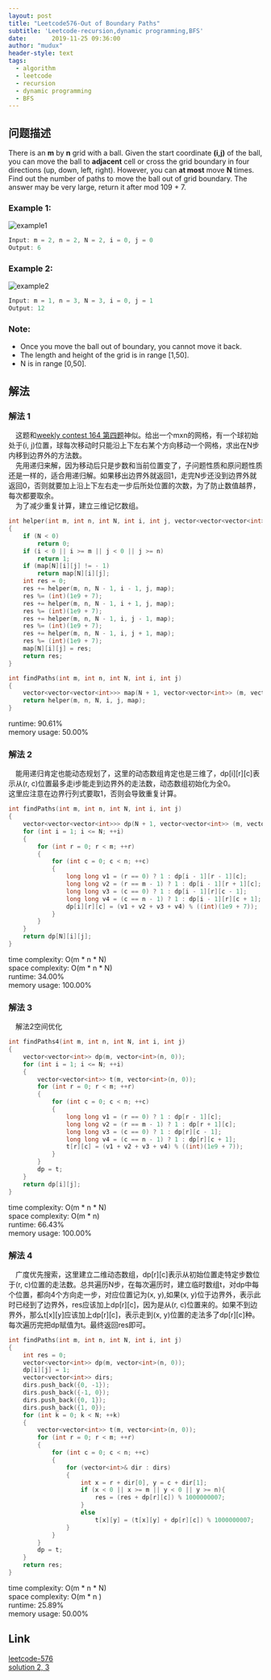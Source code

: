 ```yaml
---
layout: post
title: "Leetcode576-Out of Boundary Paths"
subtitle: 'Leetcode-recursion,dynamic programming,BFS'
date:       2019-11-25 09:36:00
author: "mudux"
header-style: text
tags:
  - algorithm
  - leetcode
  - recursion
  - dynamic programming
  - BFS
---
```

## 问题描述
There is an **m** by **n** grid with a ball. Given the start coordinate **(i,j)** of the ball, you can move the ball to **adjacent** cell or cross the grid boundary in four directions (up, down, left, right). However, you can **at most** move **N** times. Find out the number of paths to move the ball out of grid boundary. The answer may be very large, return it after mod 109 + 7.
### Example 1:
![example1](https://raw.githubusercontent.com/robertandhe/MarkDownPhotos/master/2019-11-25/leetcode576-example1.PNG)
```c++
Input: m = 2, n = 2, N = 2, i = 0, j = 0
Output: 6
```
### Example 2:
![example2](https://raw.githubusercontent.com/robertandhe/MarkDownPhotos/master/2019-11-25/leetcode576-example2.PNG)
```c++
Input: m = 1, n = 3, N = 3, i = 0, j = 1
Output: 12
```
### Note:
- Once you move the ball out of boundary, you cannot move it back.
- The length and height of the grid is in range [1,50].
- N is in range [0,50].

## 解法
### 解法 1
&emsp;这题和[weekly contest 164 第四题](https://hexinlin.top/2019/11/24/leetcode-Weekly-Contest-164/)神似。给出一个mxn的网格，有一个球初始
处于(i, j)位置，球每次移动时只能沿上下左右某个方向移动一个网格，求出在N步内移到边界外的方法数。  
&emsp;先用递归来解，因为移动后只是步数和当前位置变了，子问题性质和原问题性质还是一样的，适合用递归解。如果移出边界外就返回1，走完N步还没到边界外就返回0，否则就要加上沿上下左右走一步后所处位置的次数，为了防止数值越界，每次都要取余。  
&emsp;为了减少重复计算，建立三维记忆数组。
```c++
int helper(int m, int n, int N, int i, int j, vector<vector<vector<int>>>& map)
{
	if (N < 0)
		return 0;
	if (i < 0 || i >= m || j < 0 || j >= n)
		return 1;
	if (map[N][i][j] != - 1)
		return map[N][i][j];
	int res = 0;
	res += helper(m, n, N - 1, i - 1, j, map);
	res %= (int)(1e9 + 7);
	res += helper(m, n, N - 1, i + 1, j, map);
	res %= (int)(1e9 + 7);
	res += helper(m, n, N - 1, i, j - 1, map);
	res %= (int)(1e9 + 7);
	res += helper(m, n, N - 1, i, j + 1, map);
	res %= (int)(1e9 + 7);
	map[N][i][j] = res;
	return res;		
}

int findPaths(int m, int n, int N, int i, int j)
{
	vector<vector<vector<int>>> map(N + 1, vector<vector<int>> (m, vector<int>(n, -1)));
	return helper(m, n, N, i, j, map);
}
```
runtime: 90.61%   
memory usage: 50.00%  

### 解法 2
&emsp;能用递归肯定也能动态规划了，这里的动态数组肯定也是三维了，dp[i][r][c]表示从(r, c)位置最多走i步能走到边界外的走法数，动态数组初始化为全0。  
这里应注意在边界行列式要取1，否则会导致重复计算。
```c++
int findPaths(int m, int n, int N, int i, int j)
{
	vector<vector<vector<int>>> dp(N + 1, vector<vector<int>> (m, vector<int>(n, 0)));
	for (int i = 1; i <= N; ++i)	
	{
		for (int r = 0; r < m; ++r)
		{
			for (int c = 0; c < n; ++c)
			{
				long long v1 = (r == 0) ? 1 : dp[i - 1][r - 1][c];													
				long long v2 = (r == m - 1) ? 1 : dp[i - 1][r + 1][c];
				long long v3 = (c == 0) ? 1 : dp[i - 1][r][c - 1];
				long long v4 = (c == n - 1) ? 1 : dp[i - 1][r][c + 1];
				dp[i][r][c] = (v1 + v2 + v3 + v4) % ((int)(1e9 + 7));
			}
		}
	}
	return dp[N][i][j];
}
```
time complexity: O(m * n * N)  
space complexity: O(m * n * N)  
runtime: 34.00%  
memory usage: 100.00%  

### 解法 3
&emsp;解法2空间优化
```c++
int findPaths4(int m, int n, int N, int i, int j)
{
	vector<vector<int>> dp(m, vector<int>(n, 0));
	for (int i = 1; i <= N; ++i)	
	{
		vector<vector<int>> t(m, vector<int>(n, 0));
		for (int r = 0; r < m; ++r)
		{
			for (int c = 0; c < n; ++c)
			{
				long long v1 = (r == 0) ? 1 : dp[r - 1][c];													
				long long v2 = (r == m - 1) ? 1 : dp[r + 1][c];
				long long v3 = (c == 0) ? 1 : dp[r][c - 1];
				long long v4 = (c == n - 1) ? 1 : dp[r][c + 1];
				t[r][c] = (v1 + v2 + v3 + v4) % ((int)(1e9 + 7));
			}
		}
		dp = t;
	}
	return dp[i][j];
}
```
time complexity: O(m * n * N)  
space complexity: O(m * n)  
runtime: 66.43%  
memory usage: 100.00%  

### 解法 4
&emsp;广度优先搜索，这里建立二维动态数组，dp[r][c]表示从初始位置走特定步数位于(r, c)位置的走法数。总共遍历N步，在每次遍历时，建立临时数组t，对dp中每个位置，都向4个方向走一步，对应位置记为(x, y),如果(x, y)位于边界外，表示此时已经到了边界外，res应该加上dp[r][c]，因为是从(r, c)位置来的。如果不到边界外，那么t[x][y]应该加上dp[r][c]，表示走到(x, y)位置的走法多了dp[r][c]种。每次遍历完把dp赋值为t。最终返回res即可。
```c++
int findPaths(int m, int n, int N, int i, int j)
{
	int res = 0;
	vector<vector<int>> dp(m, vector<int>(n, 0));
	dp[i][j] = 1;
	vector<vector<int>> dirs;
	dirs.push_back({0, -1});
	dirs.push_back({-1, 0});
	dirs.push_back({0, 1});
	dirs.push_back({1, 0});
	for (int k = 0; k < N; ++k)
	{
		vector<vector<int>> t(m, vector<int>(n, 0));
		for (int r = 0; r < m; ++r)
		{
			for (int c = 0; c < n; ++c)
			{
				for (vector<int>& dir : dirs)
				{
					int x = r + dir[0], y = c + dir[1];
					if (x < 0 || x >= m || y < 0 || y >= n){
						res = (res + dp[r][c]) % 1000000007;
					}
					else 
						t[x][y] = (t[x][y] + dp[r][c]) % 1000000007;
				}
			}
		}
		dp = t;
	}
	return res;
}
```
time complexity: O(m * n * N)  
space complexity: O(m * n )  
runtime: 25.89%  
memory usage: 50.00%  

## Link
[leetcode-576](https://leetcode.com/problems/out-of-boundary-paths/)  
[solution 2, 3](https://www.cnblogs.com/grandyang/p/6927921.html)  